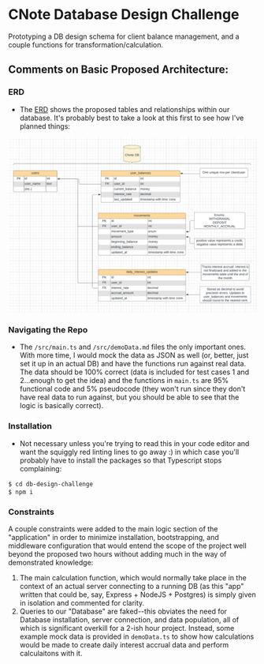 # CNote Database Design Challenge

Prototyping a DB design schema for client balance management, and a couple functions for transformation/calculation.

## **Comments on Basic Proposed Architecture:**
### ERD
* The [ERD](https://lucid.app/lucidchart/94330414-661f-4af5-9749-26b64debed3b/edit?viewport_loc=-232%2C-157%2C3072%2C1619%2C0_0&invitationId=inv_e727416b-5368-424a-b4fb-92d23fb59975) shows the proposed tables and relationships within our database. It's probably best to take a look at this first to see how I've planned things:

![Image](/images/ERD.png)

### Navigating the Repo
* The `/src/main.ts` and `/src/demoData.md` files the only important ones. With more time, I would mock the data as JSON as well (or, better, just set it up in an actual DB) and have the functions run against real data. The data should be 100% correct (data is included for test cases 1 and 2...enough to get the idea) and the functions in `main.ts` are 95% functional code and 5% pseudocode (they won't run since they don't have real data to run against, but you should be able to see that the logic is basically correct).

### Installation
* Not necessary unless you're trying to read this in your code editor and want the squiggly red linting lines to go away :) in which case you'll probably have to install the packages so that Typescript stops complaining:
```
$ cd db-design-challenge
$ npm i
```

### Constraints
A couple constraints were added to the main logic section of the "application" in order to minimize installation, bootstrapping, and middleware configuration that would entend the scope of the project well beyond the proposed two hours without adding much in the way of demonstrated knowledge:
  1. The main calculation function, which would normally take place in the context of an actual server connecting to a running DB (as this "app" written that could be, say, Express + NodeJS + Postgres) is simply given in isolation and commented for clarity.
  1. Queries to our "Database" are faked--this obviates the need for Database installation, server connection, and data population, all of which is significant overkill for a 2-ish hour project. Instead, some example mock data is provided in `demoData.ts` to show how calculations would be made to create daily interest accrual data and perform calculaitons with it.
